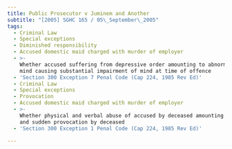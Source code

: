 ```yaml
---
title: Public Prosecutor v Juminem and Another
subtitle: "[2005] SGHC 165 / 05\_September\_2005"
tags:
  - Criminal Law
  - Special exceptions
  - Diminished responsibility
  - Accused domestic maid charged with murder of employer
  - >-
    Whether accused suffering from depressive order amounting to abnormality of
    mind causing substantial impairment of mind at time of offence
  - 'Section 300 Exception 7 Penal Code (Cap 224, 1985 Rev Ed)'
  - Criminal Law
  - Special exceptions
  - Provocation
  - Accused domestic maid charged with murder of employer
  - >-
    Whether physical and verbal abuse of accused by deceased amounting to grave
    and sudden provocation by deceased
  - 'Section 300 Exception 1 Penal Code (Cap 224, 1985 Rev Ed)'

---
```


